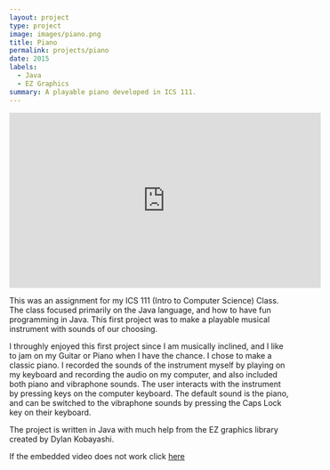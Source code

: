 ```yaml
---
layout: project
type: project
image: images/piano.png
title: Piano
permalink: projects/piano
date: 2015
labels:
  - Java
  - EZ Graphics
summary: A playable piano developed in ICS 111.  
---
```


<iframe width="560" height="315" src="https://www.youtube.com/embed/fChNjBPrxiw" frameborder="0" allowfullscreen></iframe>

This was an assignment for my ICS 111 (Intro to Computer Science) Class.  The class focused primarily on the Java language, and how to have fun programming in Java.  This first project was to make a playable musical instrument with sounds of our choosing.  

I throughly enjoyed this first project since I am musically inclined, and I like to jam on my Guitar or Piano when I have the chance.  I chose to make a classic piano.  I recorded the sounds of the instrument myself by playing on my keyboard and recording the audio on my computer, and also included both piano and vibraphone sounds.  The user interacts with the instrument by pressing keys on the computer keyboard.  The default sound is the piano, and can be switched to the vibraphone sounds by pressing the Caps Lock key on their keyboard. 

The project is written in Java with much help from the EZ graphics library created by Dylan Kobayashi.  

If the embedded video does not work click [here](https://www.youtube.com/watch?v=fChNjBPrxiw)

